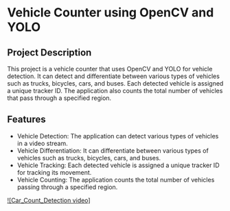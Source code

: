 # Vehicle Counter using OpenCV and YOLO

## Project Description
This project is a vehicle counter that uses OpenCV and YOLO for vehicle detection. It can detect and differentiate between various types of vehicles such as trucks, bicycles, cars, and buses. Each detected vehicle is assigned a unique tracker ID. The application also counts the total number of vehicles that pass through a specified region.

## Features
- Vehicle Detection: The application can detect various types of vehicles in a video stream.
- Vehicle Differentiation: It can differentiate between various types of vehicles such as trucks, bicycles, cars, and buses.
- Vehicle Tracking: Each detected vehicle is assigned a unique tracker ID for tracking its movement.
- Vehicle Counting: The application counts the total number of vehicles passing through a specified region.

[![Car_Count_Detection video]](https://github.com/Manjul1225/Car_Count_detection_System/blob/main/Run.mp4)

